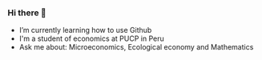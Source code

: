### Hi there 👋
- I’m currently learning how to use Github
- I'm a student of economics at PUCP in Peru
- Ask me about: Microeconomics, Ecological economy and Mathematics
